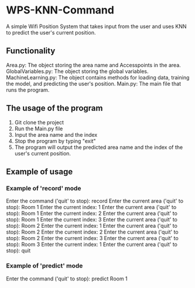 # WPS-KNN-Command
A simple Wifi Position System that takes input from the user and uses KNN to predict the user's current position.

## Functionality
Area.py: The object storing the area name and Accesspoints in the area.
GlobalVariables.py: The object storing the global variables.
MachineLearning.py: The object contains methods for loading data, training the model, and predicting the user's position.
Main.py: The main file that runs the program.

## The usage of the program
1. Git clone the project
2. Run the Main.py file
3. Input the area name and the index
4. Stop the program by typing "exit"
5. The program will output the predicted area name and the index of the user's current position.

## Example of usage
### Example of 'record' mode
Enter the command ('quit' to stop):  record
Enter the current area ('quit' to stop):  Room 1
Enter the current index: 1
Enter the current area ('quit' to stop):  Room 1
Enter the current index: 2
Enter the current area ('quit' to stop):  Room 1
Enter the current index: 3
Enter the current area ('quit' to stop):  Room 2
Enter the current index: 1
Enter the current area ('quit' to stop):  Room 2
Enter the current index: 2
Enter the current area ('quit' to stop):  Room 2
Enter the current index: 3
Enter the current area ('quit' to stop):  Room 3
Enter the current index: 1
Enter the current area ('quit' to stop):  quit

### Example of 'predict' mode
Enter the command ('quit' to stop):  predict
Room 1

